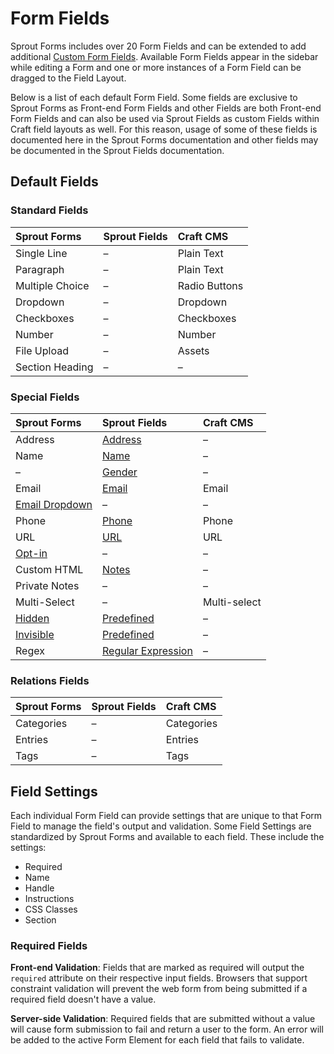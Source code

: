 # Form Fields

Sprout Forms includes over 20 Form Fields and can be extended to add additional [Custom Form Fields](./custom-form-fields.md). Available Form Fields appear in the sidebar while editing a Form and one or more instances of a Form Field can be dragged to the Field Layout.

Below is a list of each default Form Field. Some fields are exclusive to Sprout Forms as Front-end Form Fields and other Fields are both Front-end Form Fields and can also be used via Sprout Fields as custom Fields within Craft field layouts as well. For this reason, usage of some of these fields is documented here in the Sprout Forms documentation and other fields may be documented in the Sprout Fields documentation.

## Default Fields
 
### Standard Fields

| Sprout Forms | Sprout Fields | Craft CMS |
|:------------ |:------------- |:--------- |
| Single Line | – | Plain Text |
| Paragraph | – | Plain Text |
| Multiple Choice | – | Radio Buttons |
| Dropdown | – | Dropdown |
| Checkboxes | – | Checkboxes |
| Number | – | Number |
| File Upload | – | Assets |
| Section Heading | – | – |

### Special Fields

|Sprout Forms | Sprout Fields | Craft CMS |
|:----------- |:------------- |:--------- |
| Address | [Address](/fields/address-field.md) | – |
| Name | [Name](/fields/name-field.md) | – |
| – | [Gender](/fields/gender-field.md) | – |
| Email | [Email](/fields/email-field.md) | Email |
| [Email Dropdown](./email-dropdown-field.md) | – | – |
| Phone | [Phone](/fields/phone-field.md) | Phone |
| URL | [URL](/fields/url-field.md) | URL |
| [Opt-in](./opt-in-field.md) | – | – |
| Custom HTML | [Notes](/fields/notes-field.md) | – |
| Private Notes | – | – |
| Multi-Select | – | Multi-select |
| [Hidden](./hidden-field.md) | [Predefined](/fields/predefined-field.md) | – |
| [Invisible](./invisible-field.md) | [Predefined](/fields/predefined-field.md) | – |
| Regex | [Regular Expression](/fields/regular-expression-field.md) | – |

### Relations Fields

| Sprout Forms | Sprout Fields | Craft CMS |
|:------------ |:------------- |:--------- |
| Categories | – | Categories |
| Entries | – | Entries |
| Tags | – | Tags |

## Field Settings

Each individual Form Field can provide settings that are unique to that Form Field to manage the field's output and validation. Some Field Settings are standardized by Sprout Forms and available to each field. These include the settings:

- Required
- Name
- Handle
- Instructions
- CSS Classes
- Section

### Required Fields

**Front-end Validation**: Fields that are marked as required will output the `required` attribute on their respective input fields. Browsers that support constraint validation will prevent the web form from being submitted if a required field doesn't have a value.

**Server-side Validation**: Required fields that are submitted without a value will cause form submission to fail and return a user to the form. An error will be added to the active Form Element for each field that fails to validate.
 